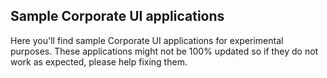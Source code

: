 ## Sample Corporate UI applications 

Here you'll find sample Corporate UI applications for experimental purposes. These applications might not be 100% updated so if they do not work as expected, please help fixing them.
